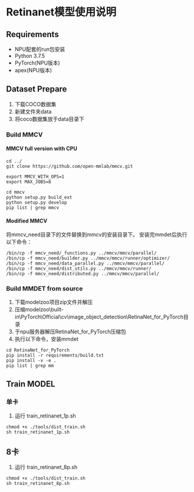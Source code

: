 # Retinanet模型使用说明

## Requirements
* NPU配套的run包安装
* Python 3.7.5
* PyTorch(NPU版本)
* apex(NPU版本)


## Dataset Prepare
1. 下载COCO数据集
2. 新建文件夹data
3. 将coco数据集放于data目录下

### Build MMCV

#### MMCV full version with CPU
```
cd ../
git clone https://github.com/open-mmlab/mmcv.git

export MMCV_WITH_OPS=1
export MAX_JOBS=8

cd mmcv
python setup.py build_ext
python setup.py develop
pip list | grep mmcv
```

#### Modified MMCV
将mmcv_need目录下的文件替换到mmcv的安装目录下。
安装完mmdet后执行以下命令：
```
/bin/cp -f mmcv_need/_functions.py ../mmcv/mmcv/parallel/
/bin/cp -f mmcv_need/builder.py ../mmcv/mmcv/runner/optimizer/
/bin/cp -f mmcv_need/data_parallel.py ../mmcv/mmcv/parallel/
/bin/cp -f mmcv_need/dist_utils.py ../mmcv/mmcv/runner/
/bin/cp -f mmcv_need/distributed.py ../mmcv/mmcv/parallel/
```


### Build MMDET from source
1. 下载modelzoo项目zip文件并解压
2. 压缩modelzoo\built-in\PyTorch\Official\cv\image_object_detection\RetinaNet_for_PyTorch目录
3. 于npu服务器解压RetinaNet_for_PyTorch压缩包
4. 执行以下命令，安装mmdet
```
cd RetinaNet_for_PyTorch
pip install -r requirements/build.txt
pip install -v -e .
pip list | grep mm
```


## Train MODEL

### 单卡
1. 运行 train_retinanet_1p.sh
```
chmod +x ./tools/dist_train.sh
sh train_retinanet_1p.sh
```

## 8卡
1. 运行 train_retinanet_8p.sh
```
chmod +x ./tools/dist_train.sh
sh train_retinanet_8p.sh
```

